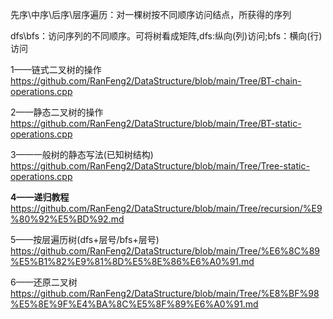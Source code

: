 先序\中序\后序\层序遍历：对一棵树按不同顺序访问结点，所获得的序列

dfs\bfs：访问序列的不同顺序。可将树看成矩阵,dfs:纵向(列)访问;bfs：横向(行)访问

1——链式二叉树的操作                    https://github.com/RanFeng2/DataStructure/blob/main/Tree/BT-chain-operations.cpp

2——静态二叉树的操作                    https://github.com/RanFeng2/DataStructure/blob/main/Tree/BT-static-operations.cpp

3——一般树的静态写法(已知树结构)        https://github.com/RanFeng2/DataStructure/blob/main/Tree/Tree-static-operations.cpp

**4——递归教程**                       https://github.com/RanFeng2/DataStructure/blob/main/Tree/recursion/%E9%80%92%E5%BD%92.md

5——按层遍历树(dfs+层号/bfs+层号)       https://github.com/RanFeng2/DataStructure/blob/main/Tree/%E6%8C%89%E5%B1%82%E9%81%8D%E5%8E%86%E6%A0%91.md

6——还原二叉树                          https://github.com/RanFeng2/DataStructure/blob/main/Tree/%E8%BF%98%E5%8E%9F%E4%BA%8C%E5%8F%89%E6%A0%91.md
